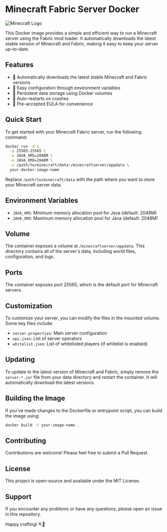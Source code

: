# Minecraft Fabric Server Docker

![Minecraft Logo](https://simple.wikipedia.org/wiki/Minecraft#/media/File:Minecraft-creeper-face.jpg)

This Docker image provides a simple and efficient way to run a Minecraft server using the Fabric mod loader. It automatically downloads the latest stable version of Minecraft and Fabric, making it easy to keep your server up-to-date.

## Features

- 🚀 Automatically downloads the latest stable Minecraft and Fabric versions
- 🔧 Easy configuration through environment variables
- 💾 Persistent data storage using Docker volumes
- 🔄 Auto-restarts on crashes
- 📜 Pre-accepted EULA for convenience

## Quick Start

To get started with your Minecraft Fabric server, run the following command:

```bash
docker run -d \
  -p 25565:25565 \
  -e JAVA_XMS=2048M \
  -e JAVA_XMX=2048M \
  -v /path/to/minecraft/data:/minecraftserver/appdata \
  your-docker-image-name
```

Replace `/path/to/minecraft/data` with the path where you want to store your Minecraft server data.

## Environment Variables

- `JAVA_XMS`: Minimum memory allocation pool for Java (default: 2048M)
- `JAVA_XMX`: Maximum memory allocation pool for Java (default: 2048M)

## Volume

The container exposes a volume at `/minecraftserver/appdata`. This directory contains all of the server's data, including world files, configuration, and logs.

## Ports

The container exposes port 25565, which is the default port for Minecraft servers.

## Customization

To customize your server, you can modify the files in the mounted volume. Some key files include:

- `server.properties`: Main server configuration
- `ops.json`: List of server operators
- `whitelist.json`: List of whitelisted players (if whitelist is enabled)

## Updating

To update to the latest version of Minecraft and Fabric, simply remove the `server-*.jar` file from your data directory and restart the container. It will automatically download the latest versions.

## Building the Image

If you've made changes to the Dockerfile or entrypoint script, you can build the image using:

```bash
docker build -t your-image-name .
```

## Contributing

Contributions are welcome! Please feel free to submit a Pull Request.

## License

This project is open-source and available under the MIT License.

## Support

If you encounter any problems or have any questions, please open an issue in this repository.

Happy crafting! ⛏️🌳
